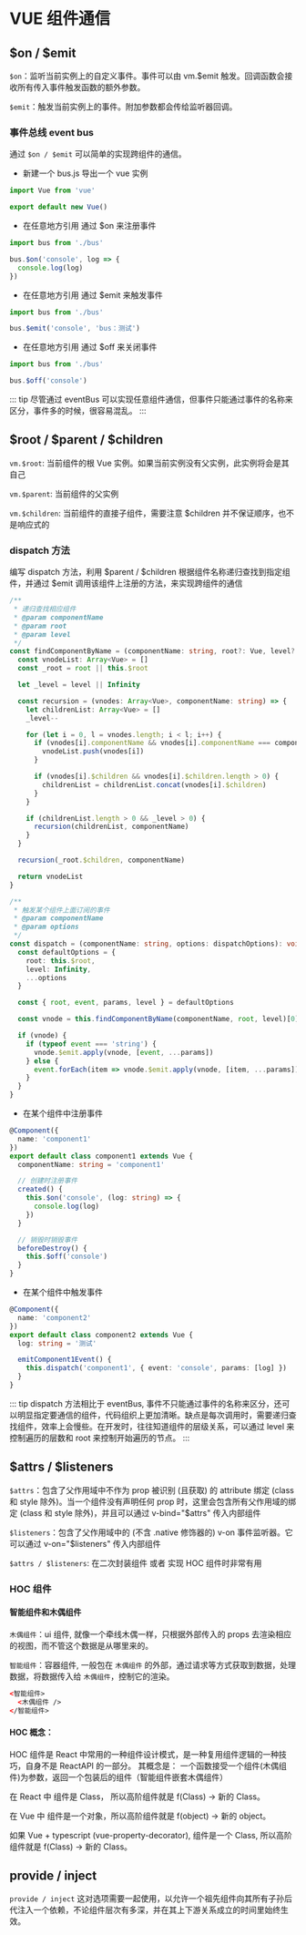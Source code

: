 # VUE 组件通信

## $on / $emit

`$on`：监听当前实例上的自定义事件。事件可以由 vm.\$emit 触发。回调函数会接收所有传入事件触发函数的额外参数。

`$emit`：触发当前实例上的事件。附加参数都会传给监听器回调。

### 事件总线 event bus

通过 `$on / $emit` 可以简单的实现跨组件的通信。

- 新建一个 bus.js 导出一个 vue 实例

```js
import Vue from 'vue'

export default new Vue()
```

- 在任意地方引用 通过 \$on 来注册事件

```js
import bus from './bus'

bus.$on('console', log => {
  console.log(log)
})
```

- 在任意地方引用 通过 \$emit 来触发事件

```js
import bus from './bus'

bus.$emit('console', 'bus：测试')
```

- 在任意地方引用 通过 \$off 来关闭事件

```js
import bus from './bus'

bus.$off('console')
```

::: tip
尽管通过 eventBus 可以实现任意组件通信，但事件只能通过事件的名称来区分，事件多的时候，很容易混乱。
:::

## $root / $parent / \$children

`vm.$root`: 当前组件的根 Vue 实例。如果当前实例没有父实例，此实例将会是其自己

`vm.$parent`: 当前组件的父实例

`vm.$children`: 当前组件的直接子组件，需要注意 \$children 并不保证顺序，也不是响应式的

### dispatch 方法

编写 dispatch 方法，利用 $parent / $children 根据组件名称递归查找到指定组件，并通过 \$emit 调用该组件上注册的方法，来实现跨组件的通信

```ts
/**
 * 递归查找相应组件
 * @param componentName
 * @param root
 * @param level
 */
const findComponentByName = (componentName: string, root?: Vue, level?: number): Array<Vue> => {
  const vnodeList: Array<Vue> = []
  const _root = root || this.$root

  let _level = level || Infinity

  const recursion = (vnodes: Array<Vue>, componentName: string) => {
    let childrenList: Array<Vue> = []
    _level--

    for (let i = 0, l = vnodes.length; i < l; i++) {
      if (vnodes[i].componentName && vnodes[i].componentName === componentName) {
        vnodeList.push(vnodes[i])
      }

      if (vnodes[i].$children && vnodes[i].$children.length > 0) {
        childrenList = childrenList.concat(vnodes[i].$children)
      }
    }

    if (childrenList.length > 0 && _level > 0) {
      recursion(childrenList, componentName)
    }
  }

  recursion(_root.$children, componentName)

  return vnodeList
}

/**
 * 触发某个组件上面订阅的事件
 * @param componentName
 * @param options
 */
const dispatch = (componentName: string, options: dispatchOptions): void => {
  const defaultOptions = {
    root: this.$root,
    level: Infinity,
    ...options
  }

  const { root, event, params, level } = defaultOptions

  const vnode = this.findComponentByName(componentName, root, level)[0]

  if (vnode) {
    if (typeof event === 'string') {
      vnode.$emit.apply(vnode, [event, ...params])
    } else {
      event.forEach(item => vnode.$emit.apply(vnode, [item, ...params]))
    }
  }
}
```

- 在某个组件中注册事件

```ts
@Component({
  name: 'component1'
})
export default class component1 extends Vue {
  componentName: string = 'component1'

  // 创建时注册事件
  created() {
    this.$on('console', (log: string) => {
      console.log(log)
    })
  }

  // 销毁时销毁事件
  beforeDestroy() {
    this.$off('console')
  }
}
```

- 在某个组件中触发事件

```ts
@Component({
  name: 'component2'
})
export default class component2 extends Vue {
  log: string = '测试'

  emitComponent1Event() {
    this.dispatch('component1', { event: 'console', params: [log] })
  }
}
```

::: tip
dispatch 方法相比于 eventBus, 事件不只能通过事件的名称来区分，还可以明显指定要通信的组件，代码组织上更加清晰。缺点是每次调用时，需要递归查找组件，效率上会慢些。在开发时，往往知道组件的层级关系，可以通过 level 来控制遍历的层数和 root 来控制开始遍历的节点。
:::

## $attrs / $listeners

`$attrs`：包含了父作用域中不作为 prop 被识别 (且获取) 的 attribute 绑定 (class 和 style 除外)。当一个组件没有声明任何 prop 时，这里会包含所有父作用域的绑定 (class 和 style 除外)，并且可以通过 v-bind="\$attrs" 传入内部组件

`$listeners`：包含了父作用域中的 (不含 .native 修饰器的) v-on 事件监听器。它可以通过 v-on="\$listeners" 传入内部组件

`$attrs / $listeners`: 在二次封装组件 或者 实现 HOC 组件时非常有用

### HOC 组件

#### 智能组件和木偶组件

`木偶组件`：ui 组件, 就像一个牵线木偶一样，只根据外部传入的 props 去渲染相应的视图，而不管这个数据是从哪里来的。

`智能组件`：容器组件, 一般包在 `木偶组件` 的外部，通过请求等方式获取到数据，处理数据，将数据传入给 `木偶组件`，控制它的渲染。

```html
<智能组件>
  <木偶组件 />
</智能组件>
```

#### HOC 概念：

HOC 组件是 React 中常用的一种组件设计模式，是一种复用组件逻辑的一种技巧，自身不是 ReactAPI 的一部分。
其概念是： 一个函数接受一个组件(木偶组件)为参数，返回一个包装后的组件（智能组件嵌套木偶组件）

在 React 中 组件是 Class， 所以高阶组件就是 f(Class) -> 新的 Class。

在 Vue 中 组件是一个对象，所以高阶组件就是 f(object) -> 新的 object。

如果 Vue + typescript (vue-property-decorator), 组件是一个 Class, 所以高阶组件就是 f(Class) -> 新的 Class。

## provide / inject

`provide / inject` 这对选项需要一起使用，以允许一个祖先组件向其所有子孙后代注入一个依赖，不论组件层次有多深，并在其上下游关系成立的时间里始终生效。

